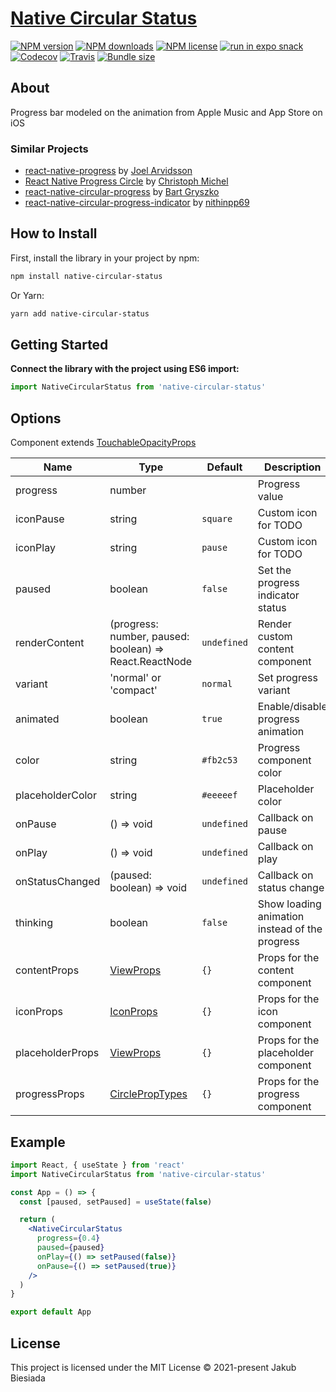 # [Native Circular Status](https://github.com/native-ly/native-circular-status)

[![NPM version](https://flat.badgen.net/npm/v/native-circular-status)](https://www.npmjs.com/package/native-circular-status)
[![NPM downloads](https://flat.badgen.net/npm/dm/native-circular-status)](https://www.npmjs.com/package/native-circular-status)
[![NPM license](https://flat.badgen.net/npm/license/native-circular-status)](https://www.npmjs.com/package/native-circular-status)
[![run in expo snack](https://img.shields.io/badge/Run%20in%20Snack-4630EB?style=flat-square&logo=EXPO&labelColor=FFF&logoColor=000)](https://snack.expo.io/@jbiesiada/native-circular-status)
[![Codecov](https://flat.badgen.net/codecov/c/github/native-ly/native-circular-status)](https://codecov.io/gh/native-ly/native-circular-status)
[![Travis](https://flat.badgen.net/travis/native-ly/native-circular-status)](https://app.travis-ci.com/github/native-ly/native-circular-status)
[![Bundle size](https://flat.badgen.net/packagephobia/install/native-circular-status)](https://packagephobia.com/result?p=native-circular-status)

## About

Progress bar modeled on the animation from Apple Music and App Store on iOS

### Similar Projects

- [react-native-progress](https://github.com/oblador/react-native-progress) by [Joel Arvidsson](https://github.com/oblador)
- [React Native Progress Circle](https://github.com/MrToph/react-native-progress-circle) by [Christoph Michel](https://github.com/MrToph)
- [react-native-circular-progress](https://github.com/bartgryszko/react-native-circular-progress) by [Bart Gryszko](https://github.com/bartgryszko)
- [react-native-circular-progress-indicator](https://github.com/nithinpp69/react-native-circular-progress-indicator) by [nithinpp69](https://github.com/nithinpp69)

## How to Install

First, install the library in your project by npm:

```sh
npm install native-circular-status
```

Or Yarn:

```sh
yarn add native-circular-status
```

## Getting Started

**Connect the library with the project using ES6 import:**

```js
import NativeCircularStatus from 'native-circular-status'
```

## Options

Component extends [TouchableOpacityProps](https://reactnative.dev/docs/touchableopacity#props)

<!-- TODO update -->
<!-- TODO add links to prop types docs -->

| **Name**         | **Type**                                                                           | **Default** | **Description** |
| ---------------- | ---------------------------------------------------------------------------------- | ----------- | --------------- |
| progress         | number                                                                             | ` `         | Progress value                |
| iconPause        | string                                                                                   | `square`    | Custom icon for TODO                   |
| iconPlay         | string                                                                                   | `pause`     | Custom icon for TODO                |
| paused           | boolean                                                                            | `false`     | Set the progress indicator status                |
| renderContent    | (progress: number, paused: boolean) => React.ReactNode                             | `undefined` | Render custom content component                |
| variant          | 'normal' or 'compact'                                                              | `normal`    | Set progress variant                |
| animated         | boolean                                                                            | `true`      | Enable/disable progress animation                |
| color            | string                                                                             | `#fb2c53`   | Progress component color                |
| placeholderColor | string                                                                             | `#eeeeef`   | Placeholder color                |
| onPause          | () => void                                                                         | `undefined` | Callback on pause                |
| onPlay           | () => void                                                                         | `undefined` | Callback on play                |
| onStatusChanged  | (paused: boolean) => void                                                          | `undefined` | Callback on status change                 |
| thinking         | boolean                                                                            | `false`     | Show loading animation instead of the progress                |
| contentProps     | [ViewProps](https://reactnative.dev/docs/view#props)                               | `{}`        | Props for the content component                |
| iconProps        | [IconProps](https://github.com/native-ly/native-icons#icon)                        | `{}`        | Props for the icon component                |
| placeholderProps | [ViewProps](https://reactnative.dev/docs/view#props)                               | `{}`        | Props for the placeholder component                |
| progressProps    | [CirclePropTypes](https://github.com/oblador/react-native-progress#progresscircle) | `{}`        | Props for the progress component                |

## Example

```jsx
import React, { useState } from 'react'
import NativeCircularStatus from 'native-circular-status'

const App = () => {
  const [paused, setPaused] = useState(false)

  return (
    <NativeCircularStatus
      progress={0.4}
      paused={paused}
      onPlay={() => setPaused(false)}
      onPause={() => setPaused(true)}
    />
  )
}

export default App
```

## License

This project is licensed under the MIT License © 2021-present Jakub Biesiada
